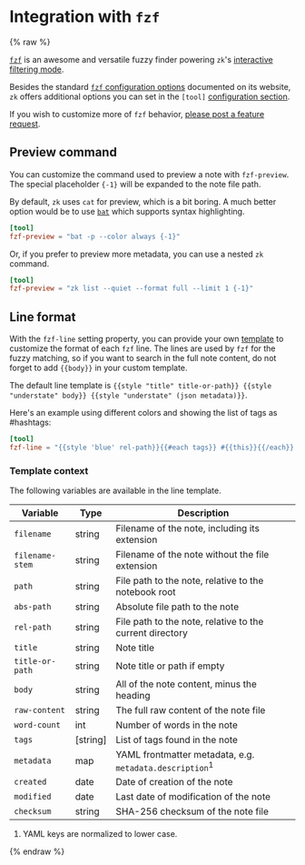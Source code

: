 # Integration with `fzf`
{% raw %}

[`fzf`](https://github.com/junegunn/fzf) is an awesome and versatile fuzzy finder powering `zk`'s [interactive filtering mode](note-filtering.md).

Besides the standard [`fzf` configuration options](https://github.com/junegunn/fzf) documented on its website, `zk` offers additional options you can set in the `[tool]` [configuration section](config.md).

If you wish to customize more of `fzf` behavior, [please post a feature request](https://github.com/mickael-menu/zk/issues).

## Preview command

You can customize the command used to preview a note with `fzf-preview`. The special placeholder `{-1}` will be expanded to the note file path.

By default, `zk` uses `cat` for preview, which is a bit boring. A much better option would be to use [`bat`](https://github.com/sharkdp/bat) which supports syntax highlighting.

```toml
[tool]
fzf-preview = "bat -p --color always {-1}"
```

Or, if you prefer to preview more metadata, you can use a nested `zk` command.

```toml
[tool]
fzf-preview = "zk list --quiet --format full --limit 1 {-1}"
```

## Line format

With the `fzf-line` setting property, you can provide your own [template](template.md) to customize the format of each `fzf` line. The lines are used by `fzf` for the fuzzy matching, so if you want to search in the full note content, do not forget to add `{{body}}` in your custom template.

The default line template is `{{style "title" title-or-path}} {{style "understate" body}} {{style "understate" (json metadata)}}`.

Here's an example using different colors and showing the list of tags as #hashtags:

```toml
[tool]
fzf-line = "{{style 'blue' rel-path}}{{#each tags}} #{{this}}{{/each}} {{style 'black' body}}"
```

### Template context

The following variables are available in the line template.

| Variable        | Type     | Description                                                        |
|-----------------|----------|--------------------------------------------------------------------|
| `filename`      | string   | Filename of the note, including its extension                      |
| `filename-stem` | string   | Filename of the note without the file extension                    |
| `path`          | string   | File path to the note, relative to the notebook root               |
| `abs-path`      | string   | Absolute file path to the note                                     |
| `rel-path`      | string   | File path to the note, relative to the current directory           |
| `title`         | string   | Note title                                                         |
| `title-or-path` | string   | Note title or path if empty                                        |
| `body`          | string   | All of the note content, minus the heading                         |
| `raw-content`   | string   | The full raw content of the note file                              |
| `word-count`    | int      | Number of words in the note                                        |
| `tags`          | [string] | List of tags found in the note                                     |
| `metadata`      | map      | YAML frontmatter metadata, e.g. `metadata.description`<sup>1</sup> |
| `created`       | date     | Date of creation of the note                                       |
| `modified`      | date     | Last date of modification of the note                              |
| `checksum`      | string   | SHA-256 checksum of the note file                                  |

1. YAML keys are normalized to lower case.

{% endraw %}